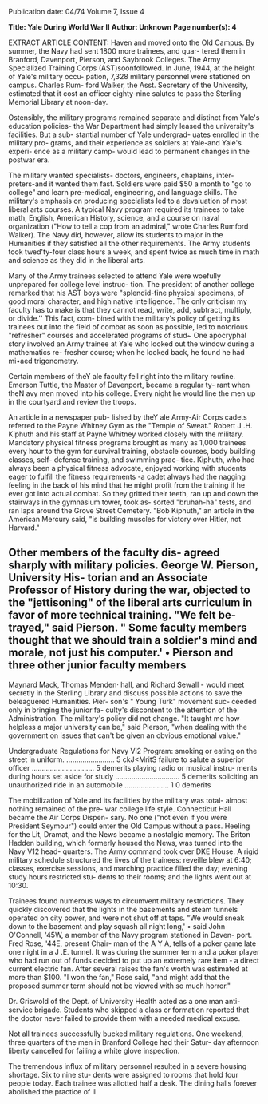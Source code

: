 Publication date: 04/74
Volume 7, Issue 4

**Title: Yale During World War II**
**Author: Unknown**
**Page number(s): 4**

EXTRACT ARTICLE CONTENT:
Haven and moved onto the Old 
Campus. By summer, the Navy had 
sent 1800 more trainees, and quar-
tered them in Branford, Davenport, 
Pierson, and Saybrook Colleges. The 
Army Specialized Training Corps 
(AST)soonfollowed. In June, 1944, 
at the height of Yale's military occu-
pation, 7,328 military personnel were 
stationed on campus. Charles Rum-
ford Walker, the Asst. Secretary of 
the University, estimated that it cost 
an officer eighty-nine salutes to pass 
the Sterling Memorial Library at 
noon-day. 


Ostensibly, the military programs 
remained separate and distinct 
from Yale's education policies- the 
War Department had simply leased 
the university's facilities. But a sub-
stantial number of Yale undergrad-
uates enrolled in the military pro-
grams, and their experience as 
soldiers at Yale-and Yale's experi-
ence as a military camp- would lead 
to permanent changes in the postwar 
era. 


The military wanted specialists-
doctors, engineers, chaplains, inter-
preters-and it wanted them fast. 
Soldiers were paid $50 a month to "go 
to college" and learn pre-medical, 
engineering, and language skills. The 
military's emphasis on producing 
specialists led to a devaluation of 
most liberal arts courses. A typical 
Navy program required its trainees to 
take math, English, American 
History, science, and a course on 
naval organization ("How to tell a 
cop from an admiral," wrote Charles 
Rumford Walker). The Navy did, 
however, allow its students to major 
in the Humanities if they satisfied all 
the other requirements. The Army 
students took twed'ty-four class 
hours a week, and spent twice as 
much time in math and science as 
they did in the liberal arts. 


Many of the Army trainees 
selected to attend Yale were woefully 
unprepared for college level instruc-
tion. The president of another college 
remarked that his AST boys were 
"splendid-fine physical specimens, 
of good moral character, and high 
native intelligence. The only criticism 
my faculty has to make is that they 
cannot read, write, add, subtract, 
multiply, or divide.'' This fact, com-
bined with the military's policy of 
getting its trainees out into the field 
of combat as soon as possible, led to 
notorious "refresher" courses and 
accelerated programs of stud~ One 
apocryphal story involved an Army 
trainee at Yale who looked out the 
window during a mathematics re-
fresher course; when he looked back, 
he found he had mi•aed trigonometry. 


Certain members of theY ale 
faculty fell right into the military 
routine. Emerson Tuttle, the Master 
of Davenport, became a regular ty-
rant when theN avy men moved into 
his college. Every night he would 
line the men up in the courtyard and 
review the troops. 


An article in a newspaper pub-
lished by theY ale Army-Air Corps 
cadets referred to the Payne Whitney 
Gym as the "Temple of Sweat." 
Robert J .H. Kiphuth and his staff at 
Payne Whitney worked closely with 
the military. Mandatory physical 
fitness programs brought as many as 
1,000 trainees every hour to the 
gym for survival training, obstacle 
courses, body building classes, self-
defense training, and swimming prac-
tice. Kiphuth, who had always been a 
physical fitness advocate, enjoyed 
working with students eager to fulfill 
the fitness requirements -a cadet 
always had the nagging feeling in the 
back of his mind that he might profit 
from the training if he ever got into 
actual combat. So they gritted their 
teeth, ran up and down the stairways 
in the gymnasium tower, took as-
sorted "bruhah-ha" tests, and ran 
laps around the Grove Street 
Cemetery. "Bob Kiphuth," an article 
in the American Mercury said, "is 
building muscles for victory over 
Hitler, not Harvard." 


Other members of the faculty dis-
agreed sharply with military policies. 
George W. Pierson, University His-
torian and an Associate Professor of 
History during the war, objected to 
the "jettisoning" of the liberal 
arts curriculum in favor of more 
technical training. "We felt be-
trayed," said Pierson. " Some faculty 
members thought that we should 
train a soldier's mind and morale, 
not just his computer.' • Pierson and 
three other junior faculty members 
-
Maynard Mack, Thomas Menden· 
hall, and Richard Sewall -
would 
meet secretly in the Sterling Library 
and discuss possible actions to save 
the beleaguered Humanities. Pier-
son's " Young Turk" movement suc-
ceeded only in bringing the junior fa-
culty's discontent to the attention of 
the Administration. The military's 
policy did not change. "It taught me 
how helpless a major university can 
be," said Pierson, "when dealing 
with the government on issues that 
can't be given an obvious emotional 
value." 


Undergraduate Regulations for 
Navy Vl2 Program: 
smoking or eating on the street 
in uniform. ........................ 5 ckJ<MritS 
failure to salute a superior 
officer ............................... 5 demerits 
playing radio or musical instru-
ments during hours set aside for 
study ................................ 5 demerits 
soliciting an unauthorized ride in an 
automobile ...................... 1 0 demerits 


The mobilization of Yale and its 
facilities by the military was total-
almost nothing remained of the pre-
war college life style. Connecticut 
Hall became the Air Corps Dispen-
sary. No one ("not even if you were 
President Seymour") could enter the 
Old Campus without a pass. Heeling 
for the Lit, Dramat, and the News 
became a nostalgic memory. The 
Briton Hadden building, which 
formerly housed the News, was 
turned into the Navy V12 head-
quarters. The Army command took 
over DKE House. A rigid military 
schedule structured the lives of the 
trainees: reveille blew at 6:40; 
classes, exercise sessions, and 
marching practice filled the day; 
evening study hours restricted stu-
dents to their rooms; and the lights 
went out at 10:30. 


Trainees found numerous ways to 
circumvent military restrictions. 
They quickly discovered that the 
lights in the basements and steam 
tunnels operated on city power, and 
were not shut off at taps. "We would 
sneak down to the basement and play 
squash all night long,' • said John 
O'Connell, '45W, a member of the 
Navy program stationed in Daven-
port. Fred Rose, '44E, present Chair-
man of the A Y A, tells of a poker 
game late one night in a J .E. tunnel. 
It was during the summer term and a 
poker player who had run out of 
funds decided to put up an extremely 
rare item -
a direct current electric 
fan. After several raises the fan's 
worth was estimated at more than 
$100. "I won the fan," Rose said, 
"and might add that the proposed 
summer term should not be viewed 
with so much horror." 


Dr. Griswold of the Dept. of 
University Health acted as a one 
man anti-service brigade. Students 
who skipped a class or formation 
reported that the doctor never failed 
to provide them with a needed 
medical excuse. 


Not all trainees successfully 
bucked military regulations. One 
weekend, three quarters of the men 
in Branford College had their Satur-
day afternoon liberty cancelled for 
failing a white glove inspection. 


The tremendous influx of military 
personnel resulted in a severe 
housing shortage. Six to nine stu-
dents were assigned to rooms that 
hold four people today. Each trainee 
was allotted half a desk. The dining 
halls forever abolished the practice of 
il